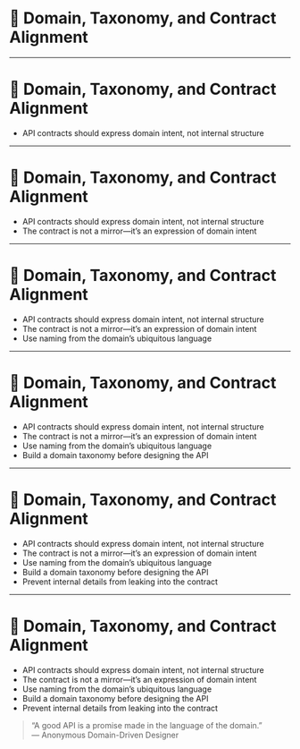 # 🧠 Domain, Taxonomy, and Contract Alignment

<!-- 
This section emphasizes aligning API contracts with domain meaning rather than backend mechanics.
It promotes the use of ubiquitous language, domain verbs, and taxonomy to ensure clarity and evolvability.
Encourage the audience to treat the contract as a semantic interface—not a structural leak.
-->

---

# 🧠 Domain, Taxonomy, and Contract Alignment

- API contracts should express domain intent, not internal structure  
<!-- 
A contract isn’t a schema export. It’s a message about what the system does—written in the language of the domain. 
Avoid designing interfaces that reflect how the system is built rather than how it is used.
-->

---

# 🧠 Domain, Taxonomy, and Contract Alignment

- API contracts should express domain intent, not internal structure  
- The contract is not a mirror—it’s an expression of domain intent  
<!-- 
If we treat domain as just database structure, we confuse consumers. 
Design contracts using actions and concepts users understand: submitReport, not setFlag. 
Intent over mechanism builds lasting clarity.
-->

---

# 🧠 Domain, Taxonomy, and Contract Alignment

- API contracts should express domain intent, not internal structure  
- The contract is not a mirror—it’s an expression of domain intent  
- Use naming from the domain’s ubiquitous language  
<!-- 
Consistent naming unifies business, engineering, and user understanding. 
It reduces translation friction and reinforces shared purpose. 
Naming is where most meaning is either made—or lost.
-->

---

# 🧠 Domain, Taxonomy, and Contract Alignment

- API contracts should express domain intent, not internal structure  
- The contract is not a mirror—it’s an expression of domain intent  
- Use naming from the domain’s ubiquitous language  
- Build a domain taxonomy before designing the API  
<!-- 
Identify the core concepts, roles, states, and transitions before building paths. 
This ensures your contract reflects a consistent and logical worldview—not just backend layout.
-->

---

# 🧠 Domain, Taxonomy, and Contract Alignment

- API contracts should express domain intent, not internal structure  
- The contract is not a mirror—it’s an expression of domain intent  
- Use naming from the domain’s ubiquitous language  
- Build a domain taxonomy before designing the API  
- Prevent internal details from leaking into the contract  
<!-- 
Don’t expose internal IDs, database-specific enums, or structural quirks. 
These create tight coupling and make evolution expensive. 
Hide the plumbing—expose the purpose.
-->

---

# 🧠 Domain, Taxonomy, and Contract Alignment

- API contracts should express domain intent, not internal structure  
- The contract is not a mirror—it’s an expression of domain intent  
- Use naming from the domain’s ubiquitous language  
- Build a domain taxonomy before designing the API  
- Prevent internal details from leaking into the contract  

> “A good API is a promise made in the language of the domain.”  
> — Anonymous Domain-Driven Designer

<!-- 
Your contract is not just a surface for machines—it’s a surface for shared understanding. 
When it speaks the language of the problem, not the tools, you build something humans can align around.
That’s how meaning becomes architecture.
-->

